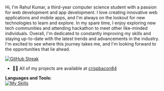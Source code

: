 






Hi, I'm Rahul Kumar, a third-year computer science student with a passion for web development and app development. I love creating innovative web applications and mobile apps, and I'm always on the lookout for new technologies to learn and explore.
In my spare time, I enjoy exploring new tech communities and attending hackathon to meet other like-minded individuals. 
Overall, I'm dedicated to constantly improving my skills and staying up-to-date with the latest trends and advancements in the industry. I'm excited to see where this journey takes me, and I'm looking forward to the opportunities that lie ahead.


[![GitHub Streak](https://github-readme-streak-stats.herokuapp.com/?user=CrisPBacon84&theme=dark)](https://github.com/CrisPBacon84/github-readme-streak-stats)

- 👨‍💻 All of my projects are available at [crispbacon84](https://crispbacon84.github.io)

**Languages and Tools:**  
[![My Skills](https://skillicons.dev/icons?i=js,html,css)](https://skillicons.dev)











